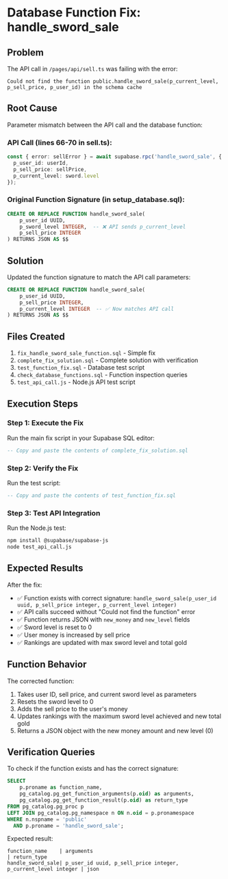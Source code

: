 # Database Function Fix: handle_sword_sale

## Problem
The API call in `/pages/api/sell.ts` was failing with the error:
```
Could not find the function public.handle_sword_sale(p_current_level, p_sell_price, p_user_id) in the schema cache
```

## Root Cause
Parameter mismatch between the API call and the database function:

### API Call (lines 66-70 in sell.ts):
```typescript
const { error: sellError } = await supabase.rpc('handle_sword_sale', {
  p_user_id: userId,
  p_sell_price: sellPrice,
  p_current_level: sword.level
});
```

### Original Function Signature (in setup_database.sql):
```sql
CREATE OR REPLACE FUNCTION handle_sword_sale(
    p_user_id UUID,
    p_sword_level INTEGER,  -- ❌ API sends p_current_level
    p_sell_price INTEGER
) RETURNS JSON AS $$
```

## Solution
Updated the function signature to match the API call parameters:

```sql
CREATE OR REPLACE FUNCTION handle_sword_sale(
    p_user_id UUID,
    p_sell_price INTEGER,
    p_current_level INTEGER  -- ✅ Now matches API call
) RETURNS JSON AS $$
```

## Files Created
1. `fix_handle_sword_sale_function.sql` - Simple fix
2. `complete_fix_solution.sql` - Complete solution with verification
3. `test_function_fix.sql` - Database test script
4. `check_database_functions.sql` - Function inspection queries
5. `test_api_call.js` - Node.js API test script

## Execution Steps

### Step 1: Execute the Fix
Run the main fix script in your Supabase SQL editor:
```sql
-- Copy and paste the contents of complete_fix_solution.sql
```

### Step 2: Verify the Fix
Run the test script:
```sql
-- Copy and paste the contents of test_function_fix.sql
```

### Step 3: Test API Integration
Run the Node.js test:
```bash
npm install @supabase/supabase-js
node test_api_call.js
```

## Expected Results
After the fix:
- ✅ Function exists with correct signature: `handle_sword_sale(p_user_id uuid, p_sell_price integer, p_current_level integer)`
- ✅ API calls succeed without "Could not find the function" error
- ✅ Function returns JSON with `new_money` and `new_level` fields
- ✅ Sword level is reset to 0
- ✅ User money is increased by sell price
- ✅ Rankings are updated with max sword level and total gold

## Function Behavior
The corrected function:
1. Takes user ID, sell price, and current sword level as parameters
2. Resets the sword level to 0
3. Adds the sell price to the user's money
4. Updates rankings with the maximum sword level achieved and new total gold
5. Returns a JSON object with the new money amount and new level (0)

## Verification Queries
To check if the function exists and has the correct signature:
```sql
SELECT 
    p.proname as function_name,
    pg_catalog.pg_get_function_arguments(p.oid) as arguments,
    pg_catalog.pg_get_function_result(p.oid) as return_type
FROM pg_catalog.pg_proc p
LEFT JOIN pg_catalog.pg_namespace n ON n.oid = p.pronamespace
WHERE n.nspname = 'public' 
  AND p.proname = 'handle_sword_sale';
```

Expected result:
```
function_name    | arguments                                              | return_type
handle_sword_sale| p_user_id uuid, p_sell_price integer, p_current_level integer | json
```